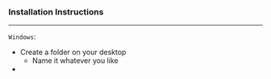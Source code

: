 ### Installation Instructions
___
`Windows`:
* Create a folder on your desktop
  * Name it whatever you like
* 
